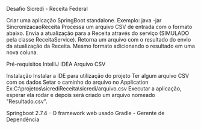 Desafio Sicredi - Receita Federal

Criar uma aplicação SpringBoot standalone. Exemplo: java -jar SincronizacaoReceita <input-file>
Processa um arquivo CSV de entrada com o formato abaixo.
Envia a atualização para a Receita através do serviço (SIMULADO pela classe ReceitaService).
Retorna um arquivo com o resultado do envio da atualização da Receita. Mesmo formato adicionando o resultado em uma nova coluna.

Pré-requisitos
IntelliJ IDEA
Arquivo CSV

Instalação
Instalar a IDE para utilização do projeto
Ter algum arquivo CSV com os dados
Setar o caminho do arquivo no Application Ex:C:\projetos\sicrediReceita\sicredi/arquivo.csv
Executar a aplicação, esperar ela rodar e depois será criado um arquivo nomeado "Resultado.csv".


Springboot 2.7.4 - O framework web usado
Gradle - Gerente de Dependência
